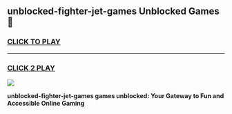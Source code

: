
## unblocked-fighter-jet-games Unblocked Games👋
<h3>
<a href="https://news.freeplayer.one?title=unblocked-fighter-jet-games&ref=16F">CLICK TO PLAY</a></h3>
<hr>

<h3>
<a href="https://news.freeplayer.one?title=unblocked-fighter-jet-games&ref=16F">CLICK 2 PLAY</a>
  
</h3>

<a href="https://news.freeplayer.one?title=unblocked-fighter-jet-games&ref=16F/"><img src="https://clearcache.store/games.png"></a>


**unblocked-fighter-jet-games games unblocked: Your Gateway to Fun and Accessible Online Gaming**
